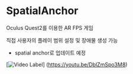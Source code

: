 # SpatialAnchor
 
Oculus Quest2를 이용한 AR FPS 게임

직접 사용자의 플레이 범위 설정 및 장애물 생성 가능
- spatial anchor로 업데이트 예정

[![Video Label](http://img.youtube.com/vi/DblZmSpo3M8/0.jgp)]
(https://youtu.be/DblZmSpo3M8)
